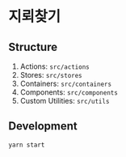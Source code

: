 # 지뢰찾기

## Structure

1. Actions: `src/actions`
2. Stores: `src/stores`
3. Containers: `src/containers`
4. Components: `src/components`
5. Custom Utilities: `src/utils`

## Development

```bash
yarn start
```
